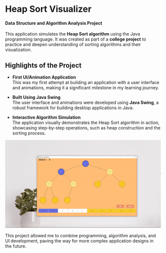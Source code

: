 # Heap Sort Visualizer  
#### Data Structure and Algorithm Analysis Project  

This application simulates the **Heap Sort algorithm** using the Java programming language. It was created as part of a **college project** to practice and deepen understanding of sorting algorithms and their visualization.  

## Highlights of the Project  

- **First UI/Animation Application**  
  This was my first attempt at building an application with a user interface and animations, making it a significant milestone in my learning journey.  

- **Built Using Java Swing**  
  The user interface and animations were developed using **Java Swing**, a robust framework for building desktop applications in Java.  

- **Interactive Algorithm Simulation**  
  The application visually demonstrates the Heap Sort algorithm in action, showcasing step-by-step operations, such as heap construction and the sorting process.  

![Heap Sort Visualizer](image/heap-sort-visualizer.gif)  

This project allowed me to combine programming, algorithm analysis, and UI development, paving the way for more complex application designs in the future.
